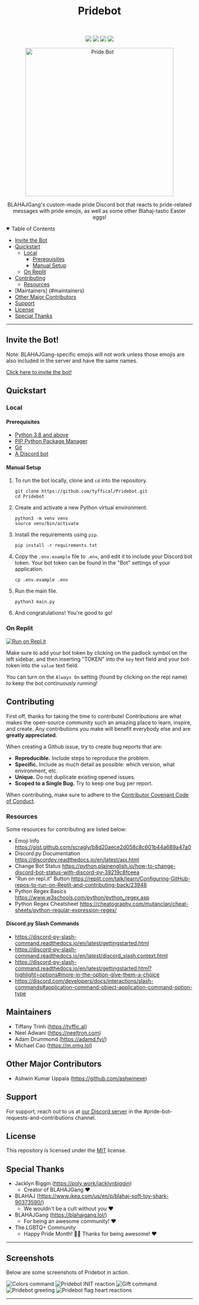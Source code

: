 <h1 align="center">Pridebot</h1>
<br>
<p align="center">
  <a href="https://github.com/tyffical/Pridebot/issues"><img src="https://img.shields.io/github/issues/tyffical/Pridebot"></a>
  <a href="https://github.com/tyffical/Pridebot/network/members"><img src="https://img.shields.io/github/forks/tyffical/Pridebot"></a>
  <a href="https://github.com/tyffical/Pridebot/stargazers"><img src="https://img.shields.io/github/stars/tyffical/Pridebot"></a>
  <a href="https://github.com/tyffical/Pridebot/blob/main/LICENSE"><img src="https://img.shields.io/github/license/tyffical/Pridebot"></a>
</p>
<p align="center">
  <a href="https://blahaj.lol/discord"><img alt="Pride Bot" title="Pride Bot" src="./flags/1.png" width="400" align="center"></a>
</p>
<p align="center">
  BLAHAJGang's custom-made pride Discord bot that reacts to pride-related messages with pride emojis, as well as some other Blahaj-tastic Easter eggs!
</p>

<details open="open">
<summary>Table of Contents</summary>

- [Invite the Bot](#invite-the-bot)
- [Quickstart](#quickstart)
  - [Local](#local)
    - [Prerequisites](#prerequisites)
    - [Manual Setup](#manual-setup)
  - [On Replit](#on-replit)
- [Contributing](#contributing)
  - [Resources](#resources)
- [Maintainers] (#maintainers)
- [Other Major Contributors](#other-major-contributors)
- [Support](#support)
- [License](#license)
- [Special Thanks](#special-thanks)

</details>

---

## Invite the Bot!

Note: BLAHAJGang-specific emojis will not work unless those emojis are also included in the server and have the same names.

[Click here to invite the bot!](https://discord.com/api/oauth2/authorize?client_id=849471740052504606&permissions=2148002880&scope=bot)

## Quickstart

### Local

#### Prerequisites

- [Python 3.8 and above](https://www.python.org/downloads/)
- [PIP Python Package Manager](https://pip.pypa.io/en/stable/installation/)
- [Git](https://git-scm.com/downloads)
- [A Discord bot](https://discordpy.readthedocs.io/en/stable/discord.html)

#### Manual Setup

1. To run the bot locally, clone and `cd` into the repository.
   ```
   git clone https://github.com/tyffical/Pridebot.git
   cd Pridebot
   ```
2. Create and activate a new Python virtual environment.
   ```
   python3 -m venv venv
   source venv/bin/activate
   ```
3. Install the requirements using `pip`.
   ```
   pip install -r requirements.txt
   ```
4. Copy the `.env.example` file to `.env`, and edit it to include your Discord bot token. Your bot token can be found in the "Bot" settings of your application.
   ```
   cp .env.example .env
   ```
5. Run the main file.
   ```
   python3 main.py
   ```
6. And congratulations! You're good to go!

### On Replit

[![Run on Repl.it](https://repl.it/badge/github/tyffical/Pridebot)](https://repl.it/github/tyffical/Pridebot)

Make sure to add your bot token by clicking on the padlock symbol on the left sidebar, and then inserting "TOKEN" into the `key` text field and your bot token into the `value` text field.

You can turn on the `Always On` setting (found by clicking on the repl name) to keep the bot continuously running!

## Contributing

First off, thanks for taking the time to contribute! Contributions are what makes the open-source community such an amazing place to learn, inspire, and create. Any contributions you make will benefit everybody else and are **greatly appreciated**.

When creating a Github issue, try to create bug reports that are:

- **Reproducible.** Include steps to reproduce the problem.
- **Specific.** Include as much detail as possible: which version, what environment, etc.
- **Unique.** Do not duplicate existing opened issues.
- **Scoped to a Single Bug.** Try to keep one bug per report.

When contributing, make sure to adhere to the [Contributor Covenant Code of Conduct](CODE_OF_CONDUCT.md).

### Resources

Some resources for contributing are listed below:

- Emoji Info https://gist.github.com/scragly/b8d20aece2d058c8c601b44a689a47a0
- Discord.py Documentation https://discordpy.readthedocs.io/en/latest/api.html
- Change Bot Status https://python.plainenglish.io/how-to-change-discord-bot-status-with-discord-py-39219c8fceea
- "Run on repl.it" Button https://replit.com/talk/learn/Configuring-GitHub-repos-to-run-on-Replit-and-contributing-back/23948
- Python Regex Basics https://www.w3schools.com/python/python_regex.asp
- Python Regex Cheatsheet https://cheatography.com/mutanclan/cheat-sheets/python-regular-expression-regex/

#### Discord.py Slash Commands

- https://discord-py-slash-command.readthedocs.io/en/latest/gettingstarted.html
- https://discord-py-slash-command.readthedocs.io/en/latest/discord_slash.context.html
- https://discord-py-slash-command.readthedocs.io/en/latest/gettingstarted.html?highlight=options#more-in-the-option-give-them-a-choice
- https://discord.com/developers/docs/interactions/slash-commands#application-command-object-application-command-option-type

## Maintainers

- Tiffany Trinh (https://tyffic.al)
- Neel Adwani (https://neeltron.com)
- Adam Drummond (https://adamd.fyi/)
- Michael Cao (https://m.omg.lol)

## Other Major Contributors

- Ashwin Kumar Uppala (https://github.com/ashwinexe)

## Support

For support, reach out to us at [our Discord server](https://blahaj.lol/discord) in the #pride-bot-requests-and-contributions channel.

## License

This repository is licensed under the [MIT](https://choosealicense.com/licenses/mit/) license.

## Special Thanks

- Jacklyn Biggin (https://poly.work/jacklynbiggin)
  - Creator of BLAHAJGang &#x2764;&#xFE0F;
- BLAHAJ (https://www.ikea.com/us/en/p/blahaj-soft-toy-shark-90373590/)
  - We wouldn't be a cult without you &#x2764;&#xFE0F;
- BLAHAJGang (https://blahajgang.lol/)
  - For being an awesome community! &#x2764;&#xFE0F;
- The LGBTQ+ Community
  - Happy Pride Month! &#x1F3F3;&#xFE0F;&#x200D;&#x1F308; Thanks for being awesome! &#x2764;&#xFE0F;

---

## Screenshots

Below are some screenshots of Pridebot in action.

![Colors command](images/screenshots/ss1.jpg)
![Pridebot INIT reaction](images/screenshots/ss2.jpg)
![Gift command](images/screenshots/ss3.jpg)
![Pridebot greeting](images/screenshots/ss4.jpg)
![Pridebot flag heart reactions](images/screenshots/ss5.jpg)

---
